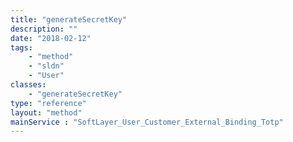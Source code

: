 ```yaml
---
title: "generateSecretKey"
description: ""
date: "2018-02-12"
tags:
    - "method"
    - "sldn"
    - "User"
classes:
    - "generateSecretKey"
type: "reference"
layout: "method"
mainService : "SoftLayer_User_Customer_External_Binding_Totp"
---
```

